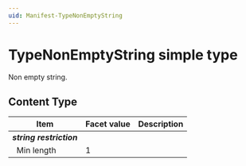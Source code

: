 ```yaml
---
uid: Manifest-TypeNonEmptyString
---
```


# TypeNonEmptyString simple type

Non empty string.

## Content Type

|Item|Facet value|Description|
|--- |--- |--- |
|***string restriction***|||
|&nbsp;&nbsp;Min length|1||

